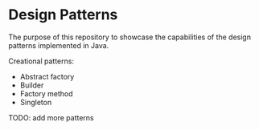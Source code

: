 # Design Patterns

The purpose of this repository to showcase the capabilities of the design patterns implemented in Java.


Creational patterns:
- Abstract factory
- Builder
- Factory method
- Singleton


TODO: add more patterns
